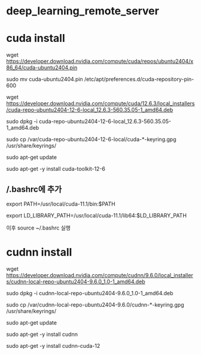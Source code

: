 # deep_learning_remote_server

# cuda install

wget https://developer.download.nvidia.com/compute/cuda/repos/ubuntu2404/x86_64/cuda-ubuntu2404.pin

sudo mv cuda-ubuntu2404.pin /etc/apt/preferences.d/cuda-repository-pin-600

wget https://developer.download.nvidia.com/compute/cuda/12.6.3/local_installers/cuda-repo-ubuntu2404-12-6-local_12.6.3-560.35.05-1_amd64.deb

sudo dpkg -i cuda-repo-ubuntu2404-12-6-local_12.6.3-560.35.05-1_amd64.deb

sudo cp /var/cuda-repo-ubuntu2404-12-6-local/cuda-*-keyring.gpg /usr/share/keyrings/

sudo apt-get update

sudo apt-get -y install cuda-toolkit-12-6

## /.bashrc에 추가
export PATH=/usr/local/cuda-11.1/bin:$PATH

export LD_LIBRARY_PATH=/usr/local/cuda-11.1/lib64:$LD_LIBRARY_PATH

이후 source ~/.bashrc 실행

# cudnn install
wget https://developer.download.nvidia.com/compute/cudnn/9.6.0/local_installers/cudnn-local-repo-ubuntu2404-9.6.0_1.0-1_amd64.deb

sudo dpkg -i cudnn-local-repo-ubuntu2404-9.6.0_1.0-1_amd64.deb

sudo cp /var/cudnn-local-repo-ubuntu2404-9.6.0/cudnn-*-keyring.gpg /usr/share/keyrings/

sudo apt-get update

sudo apt-get -y install cudnn

sudo apt-get -y install cudnn-cuda-12